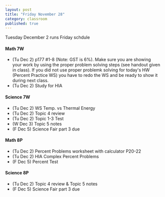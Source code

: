 ```yaml
---
layout: post
title: "Friday November 28"
category: classroom
published: true
---
```

Tuesday December 2 runs Friday schdule

#### Math 7W
* (Tu Dec 2) p177 #1-8 (Note: GST is 6%). Make sure you are showing your work by using the proper problem solving steps (see handout given in class). If you did not use proper problemk solving for today's HW (Percent Practice WS) you have to redo the WS and be ready to show it during next class.
* (Tu Dec 2) Study for HIA

#### Science 7W
* (Tu Dec 2) WS  Temp. vs Thermal Energy
* (Tu Dec 2) Topic 4 review
* (Tu Dec 2) Topic 1-3 Test
* (W Dec 3) Topic 5 notes
* (F Dec 5) Science Fair part 3 due

#### Math 8P
* (Tu Dec 2) Percent Problems worksheet with calculator P20-22
* (Tu Dec 2) HIA Complex Percent Problems
* (F Dec 5) Percent Test

#### Science 8P
* (Tu Dec 2) Topic 4 review & Topic 5 notes
* (F Dec 5) Science Fair part 3 due
